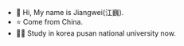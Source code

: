 - 👋 Hi, My name is Jiangwei(江巍).
- ⭐ Come from China.
- 👨‍🎓 Study in korea pusan national university now.
